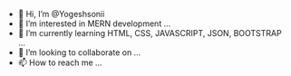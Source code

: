 - 👋 Hi, I’m @Yogeshsonii
- 👀 I’m interested in MERN development ...
- 🌱 I’m currently learning HTML, CSS, JAVASCRIPT, JSON, BOOTSTRAP ...
- 💞️ I’m looking to collaborate on ...
- 📫 How to reach me ...

<!---
Yogeshsonii/Yogeshsonii is a ✨ special ✨ repository because its `README.md` (this file) appears on your GitHub profile.
You can click the Preview link to take a look at your changes.
--->
